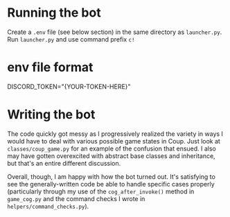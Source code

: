 # Running the bot
Create a `.env` file (see below section) in the same directory as `launcher.py`.
Run `launcher.py` and use command prefix `c!`


# env file format
DISCORD_TOKEN="{YOUR-TOKEN-HERE}"


# Writing the bot
The code quickly got messy as I progressively realized the variety in ways I would have to deal with
various possible game states in Coup. Just look at `classes/coup_game.py` for an example of the
confusion that ensued. I also may have gotten overexcited with abstract base classes and inheritance,
but that's an entire different discussion.

Overall, though, I am happy with how the bot turned out. It's satisfying to see the generally-written
code be able to handle specific cases properly (particularly through my use of the `cog_after_invoke()`
method in `game_cog.py` and the command checks I wrote in `helpers/command_checks.py`).
